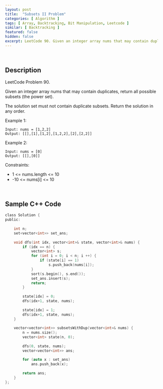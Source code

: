 ```yaml
---
layout: post
title:  "Subsets II Problem"
categories: [ Algorithm ]
tags: [ Array, Backtracking, Bit Manipulation, Leetcode ]
similar: [ Backtracking ]
featured: false
hidden: false
excerpt: LeetCode 90. Given an integer array nums that may contain duplicates, return all possible subsets (the power set).
---
```


<br />

## Description

LeetCode Problem 90. 

Given an integer array nums that may contain duplicates, return all possible subsets (the power set).

The solution set must not contain duplicate subsets. Return the solution in any order.

 

Example 1:
```
Input: nums = [1,2,2]
Output: [[],[1],[1,2],[1,2,2],[2],[2,2]]
```

Example 2:
```
Input: nums = [0]
Output: [[],[0]]
```

Constraints:

* 1 <= nums.length <= 10
* -10 <= nums[i] <= 10

<br />

## Sample C++ Code


```c
class Solution {
public:
    
    int n;
    set<vector<int>> set_ans;
    
    void dfs(int idx, vector<int>& state, vector<int>& nums) {
        if (idx == n) {
            vector<int> s;
            for (int i = 0; i < n; i ++) {
                if (state[i] == 1)
                    s.push_back(nums[i]);
            }
            sort(s.begin(), s.end());
            set_ans.insert(s);
            return;
        }
        
        state[idx] = 0;
        dfs(idx+1, state, nums);
        
        state[idx] = 1;
        dfs(idx+1, state, nums);
    }
    
    vector<vector<int>> subsetsWithDup(vector<int>& nums) {
        n = nums.size();
        vector<int> state(n, 0);
        
        dfs(0, state, nums);
        vector<vector<int>> ans;
        
        for (auto x : set_ans)
            ans.push_back(x);
        
        return ans;
    }
};
```
